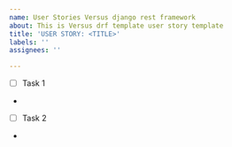 ```yaml
---
name: User Stories Versus django rest framework
about: This is Versus drf template user story template
title: 'USER STORY: <TITLE>'
labels: ''
assignees: ''

---
```


- [ ] Task 1
*
- [ ] Task 2
*

